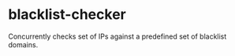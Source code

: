 blacklist-checker
=================

Concurrently checks set of IPs against a predefined set of blacklist domains. 
